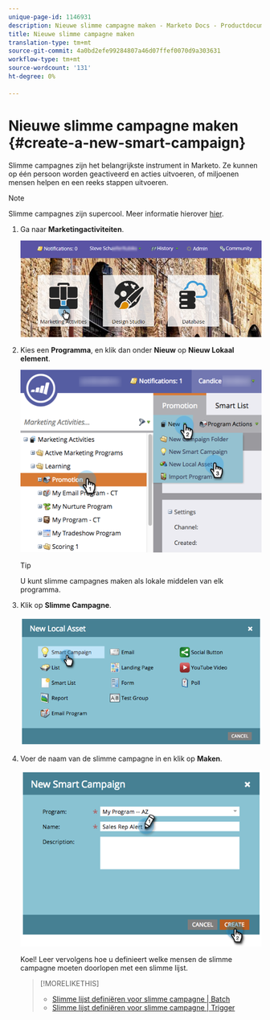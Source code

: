 ```yaml
---
unique-page-id: 1146931
description: Nieuwe slimme campagne maken - Marketo Docs - Productdocumentatie
title: Nieuwe slimme campagne maken
translation-type: tm+mt
source-git-commit: 4a0bd2efe99284807a46d07ffef0070d9a303631
workflow-type: tm+mt
source-wordcount: '131'
ht-degree: 0%

---
```



# Nieuwe slimme campagne maken {#create-a-new-smart-campaign}

Slimme campagnes zijn het belangrijkste instrument in Marketo. Ze kunnen op één persoon worden geactiveerd en acties uitvoeren, of miljoenen mensen helpen en een reeks stappen uitvoeren.

>[!NOTE]
>
>Slimme campagnes zijn supercool. Meer informatie hierover [hier](/help/marketo/product-docs/core-marketo-concepts/smart-campaigns/understanding-smart-campaigns.md).

1. Ga naar **Marketingactiviteiten**.

   ![](assets/login-marketing-activities.png)

1. Kies een **Programma**, en klik dan onder **Nieuw** op **Nieuw Lokaal element**.

   ![](assets/program-localassethands.png)

   >[!TIP]
   >
   >U kunt slimme campagnes maken als lokale middelen van elk programma.

1. Klik op **Slimme Campagne**.

   ![](assets/image2014-9-19-15-3a9-3a51.png)

1. Voer de naam van de slimme campagne in en klik op **Maken**.

   ![](assets/image2014-9-19-15-3a10-3a41.png)

   Koel! Leer vervolgens hoe u definieert welke mensen de slimme campagne moeten doorlopen met een slimme lijst.

   >[!MORELIKETHIS]
   >
   >* [Slimme lijst definiëren voor slimme campagne | Batch](/help/marketo/product-docs/core-marketo-concepts/smart-campaigns/creating-a-smart-campaign/define-smart-list-for-smart-campaign-batch.md)
   >* [Slimme lijst definiëren voor slimme campagne | Trigger](/help/marketo/product-docs/core-marketo-concepts/smart-campaigns/creating-a-smart-campaign/define-smart-list-for-smart-campaign-trigger.md)

